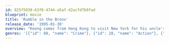 ```yaml
---
id: 825f5038-63f0-4744-a5af-d2acfd7b9fad
blueprint: movie
title: 'Rumble in the Bronx'
release_date: '1995-01-30'
overview: "Keong comes from Hong Kong to visit New York for his uncle's wedding. His uncle runs a market in the Bronx and Keong offers to help out while Uncle is on his honeymoon. During his stay in the Bronx, Keong befriends a neighbor kid and beats up some neighborhood thugs who cause problems at the market. One of those petty thugs in the local gang stumbles into a criminal situation way over his head."
genres: '[{"id": 80, "name": "Crime"}, {"id": 28, "name": "Action"}, {"id": 35, "name": "Comedy"}, {"id": 53, "name": "Thriller"}]'
---
```

